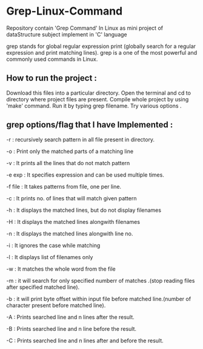 # Grep-Linux-Command
Repository contain 'Grep Command' In Linux as mini project of dataStructure subject implement in 'C' language

grep stands for global regular expression print (globally search for a regular expression and print matching lines).
grep is a  one of the most powerful and commonly used commands in Linux.

## How to run the project :

Download this files into a particular directory.
Open the terminal and cd to directory where project files are present.
Compile whole project by using 'make' command.
Run it by typing grep filename.
Try various options .


## grep options/flag that I have Implemented :

-r : recursively  search pattern in all file present in directory. 

-o : Print only the matched parts of a matching line

-v : It prints all the lines that do not match pattern

-e exp : It specifies expression and can be used multiple times.

-f file : It takes patterns from file, one per line.

-c : It prints no. of lines that will match given pattern

-h : It displays the matched lines, but do not display filenames

-H : It displays the matched lines alongwith filenames

-n : It displays the matched lines alongwith line no.

-i : It ignores the case while matching

-l : It displays list of filenames only

-w : It matches the whole word from the file

-m : it will search for only specified numberr of matches .(stop reading files after specified matched line).

-b : it will print byte offset within input file before matched line.(number of character present before matched line).

-A : Prints searched line and n lines after the result.

-B : Prints searched line and n line before the result.

-C : Prints searched line and n lines after and before the result.

